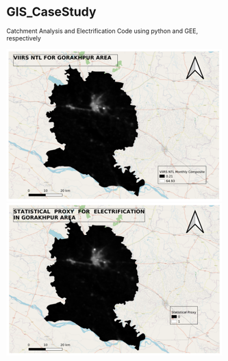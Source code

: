 # GIS_CaseStudy
Catchment Analysis and Electrification Code using python and GEE, respectively
<br><br>
![VIIRS NTL](Map1.png)<br>
![Statistical Proxy](map2.png)<br>
